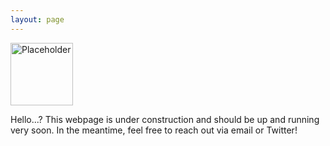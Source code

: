 ```yaml
---
layout: page
---
```

<!-- ![Placeholder](/images/404.jpg){: .align-left; height="25%" width="25%"; style="float: left"} -->
<img src="/images/404.jpg" float="left" width="100" class="align-left" alt="Placeholder"/>

Hello...?
This webpage is under construction and should be up and running very soon. In the meantime, feel free to reach out via email or Twitter!
